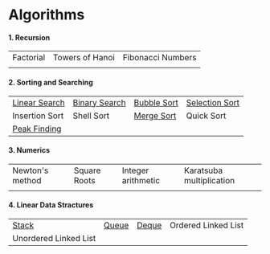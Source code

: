 # Algorithms

#### 1. Recursion

|           |                 |                   |
| --------- | --------------- | ----------------- |
| Factorial | Towers of Hanoi | Fibonacci Numbers |
|           |                 |                   |

#### 2. Sorting and Searching
|                                                              |                                                              |                                                              |                                                              |
| :----------------------------------------------------------- | ------------------------------------------------------------ | ------------------------------------------------------------ | ------------------------------------------------------------ |
| [Linear Search](https://github.com/shazzad-hasan/Algorithms/blob/main/sorting_and_searching/Linear_Search.py) | [Binary Search](https://github.com/shazzad-hasan/Algorithms/blob/main/sorting_and_searching/Binary_Search.py) | [Bubble Sort](https://github.com/shazzad-hasan/Algorithms/blob/main/sorting_and_searching/Bubble_Sort.py) | [Selection Sort](https://github.com/shazzad-hasan/Algorithms/blob/main/sorting_and_searching/Selection_Sort.py) |
| Insertion Sort                                               | Shell Sort                                                   | [Merge Sort](https://github.com/shazzad-hasan/Algorithms/blob/main/sorting_and_searching/Merge_Sort.py) | Quick Sort                                                   |
| [Peak Finding](https://github.com/shazzad-hasan/Algorithms/blob/main/sorting_and_searching/Peak_Element.py) |                                                              |                                                              |                                                              |

#### 3. Numerics

|                 |              |                    |                          |
| --------------- | ------------ | ------------------ | ------------------------ |
| Newton's method | Square Roots | Integer arithmetic | Karatsuba multiplication |
|                 |              |                    |                          |

#### 4. Linear Data Stractures

|                                                              |                                                              |                                                              |                     |
| ------------------------------------------------------------ | ------------------------------------------------------------ | ------------------------------------------------------------ | ------------------- |
| [Stack](https://github.com/shazzad-hasan/Algorithms/blob/main/linear_data_stractures/stack.py) | [Queue](https://github.com/shazzad-hasan/Algorithms/blob/main/linear_data_stractures/queue.py) | [Deque](https://github.com/shazzad-hasan/Algorithms/blob/main/linear_data_stractures/deque.py) | Ordered Linked List |
| Unordered Linked List                                        |                                                              |                                                              |                     |

